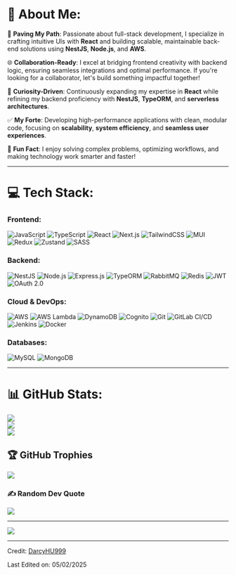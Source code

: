 # 💫 About Me:
🚀 **Paving My Path**: Passionate about full-stack development, I specialize in crafting intuitive UIs with **React** and building scalable, maintainable back-end solutions using **NestJS**, **Node.js**, and **AWS**.

🌐 **Collaboration-Ready**: I excel at bridging frontend creativity with backend logic, ensuring seamless integrations and optimal performance. If you're looking for a collaborator, let's build something impactful together!

📘 **Curiosity-Driven**: Continuously expanding my expertise in **React** while refining my backend proficiency with **NestJS**, **TypeORM**, and **serverless architectures**.

✅ **My Forte**: Developing high-performance applications with clean, modular code, focusing on **scalability**, **system efficiency**, and **seamless user experiences**.

🌟 **Fun Fact**: I enjoy solving complex problems, optimizing workflows, and making technology work smarter and faster!

---

# 💻 Tech Stack:
### **Frontend:**
![JavaScript](https://img.shields.io/badge/javascript-%23323330.svg?style=for-the-badge&logo=javascript&logoColor=%23F7DF1E)
![TypeScript](https://img.shields.io/badge/typescript-%23007ACC.svg?style=for-the-badge&logo=typescript&logoColor=white)
![React](https://img.shields.io/badge/react-%2320232a.svg?style=for-the-badge&logo=react&logoColor=%2361DAFB)
![Next.js](https://img.shields.io/badge/nextjs-%23000000.svg?style=for-the-badge&logo=nextdotjs&logoColor=white)
![TailwindCSS](https://img.shields.io/badge/tailwindcss-%2338B2AC.svg?style=for-the-badge&logo=tailwind-css&logoColor=white)
![MUI](https://img.shields.io/badge/material--ui-%230081CB.svg?style=for-the-badge&logo=material-ui&logoColor=white)
![Redux](https://img.shields.io/badge/redux-%23593d88.svg?style=for-the-badge&logo=redux&logoColor=white)
![Zustand](https://img.shields.io/badge/zustand-%236E7BFF.svg?style=for-the-badge&logo=zustand&logoColor=white)
![SASS](https://img.shields.io/badge/SASS-hotpink.svg?style=for-the-badge&logo=SASS&logoColor=white)

### **Backend:**
![NestJS](https://img.shields.io/badge/NestJS-E0234E.svg?style=for-the-badge&logo=nestjs&logoColor=white)
![Node.js](https://img.shields.io/badge/node.js-6DA55F?style=for-the-badge&logo=node.js&logoColor=white)
![Express.js](https://img.shields.io/badge/express.js-%23404d59.svg?style=for-the-badge&logo=express&logoColor=%2361DAFB)
![TypeORM](https://img.shields.io/badge/TypeORM-%2320232a.svg?style=for-the-badge&logo=typeorm&logoColor=white)
![RabbitMQ](https://img.shields.io/badge/RabbitMQ-FF6600?style=for-the-badge&logo=rabbitmq&logoColor=white)
![Redis](https://img.shields.io/badge/Redis-%23DC382D.svg?style=for-the-badge&logo=redis&logoColor=white)
![JWT](https://img.shields.io/badge/JWT-%23000000.svg?style=for-the-badge&logo=jsonwebtokens&logoColor=white)
![OAuth 2.0](https://img.shields.io/badge/OAuth%202.0-%23000000.svg?style=for-the-badge&logo=oauth&logoColor=white)

### **Cloud & DevOps:**
![AWS](https://img.shields.io/badge/AWS-%23FF9900.svg?style=for-the-badge&logo=amazon-aws&logoColor=white)
![AWS Lambda](https://img.shields.io/badge/AWS%20Lambda-FF9900?style=for-the-badge&logo=awslambda&logoColor=white)
![DynamoDB](https://img.shields.io/badge/DynamoDB-4053D6?style=for-the-badge&logo=amazondynamodb&logoColor=white)
![Cognito](https://img.shields.io/badge/Amazon%20Cognito-%234E9CAF.svg?style=for-the-badge&logo=amazoncognito&logoColor=white)
![Git](https://img.shields.io/badge/git-%23F05033.svg?style=for-the-badge&logo=git&logoColor=white)
![GitLab CI/CD](https://img.shields.io/badge/GitLab%20CI%2FCD-%23181717.svg?style=for-the-badge&logo=gitlab&logoColor=white)
![Jenkins](https://img.shields.io/badge/jenkins-%232C5263.svg?style=for-the-badge&logo=jenkins&logoColor=white)
![Docker](https://img.shields.io/badge/docker-%230db7ed.svg?style=for-the-badge&logo=docker&logoColor=white)

### **Databases:**
![MySQL](https://img.shields.io/badge/mysql-%2300f.svg?style=for-the-badge&logo=mysql&logoColor=white)
![MongoDB](https://img.shields.io/badge/MongoDB-%234ea94b.svg?style=for-the-badge&logo=mongodb&logoColor=white)

---

# 📊 GitHub Stats:
![](https://github-readme-streak-stats.herokuapp.com/?user=DarcyHU999&theme=merko&hide_border=false)<br/>
![](https://github-readme-stats.vercel.app/api?username=DarcyHU999&theme=merko&hide=stars,issues,contribs&hide_border=false&include_all_commits=true&count_private=true&hide_rank=true)<br/>
![](https://github-readme-stats.vercel.app/api/top-langs/?username=DarcyHU999&theme=merko&hide_border=false&include_all_commits=true&count_private=true&layout=compact)

## 🏆 GitHub Trophies
![](https://github-profile-trophy.vercel.app/?username=DarcyHU999&theme=merko&no-frame=true&no-bg=false&margin-w=4)

### ✍️ Random Dev Quote
![](https://quotes-github-readme.vercel.app/api?type=horizontal&theme=radical)

---
[![](https://visitcount.itsvg.in/api?id=DarcyHU999&icon=2&color=4)](https://visitcount.itsvg.in)

------
Credit: [DarcyHU999](https://github.com/DarcyHU999)

Last Edited on: 05/02/2025
